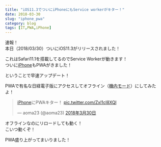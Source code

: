 ```yaml
---
title: "iOS11.3でついにiPhoneにもService workerがキター！"
date: 2018-03-30
slug: "iphone_pwa"
category: blog
tags: [IT,PWA,iPhone]
---
```

<p>速報！<br/>
本日（2018/03/30）ついにiOS11.3がリリースされました！</p>

<p>これはSafari11.1を搭載してるのでService Workerが動きます！<br/>
ついに<a class="keyword" href="http://d.hatena.ne.jp/keyword/iPhone">iPhone</a>もPWAがきました！</p>

<p>ということで早速アップデート！</p>

<p>PWAで有名な日経電子版にアクセスしてオフライン（<a class="keyword" href="http://d.hatena.ne.jp/keyword/%B5%A1%C6%E2%A5%E2%A1%BC%A5%C9">機内モード</a>）にしてみたよ！</p>

<p><blockquote class="twitter-tweet" data-lang="ja"><p lang="ja" dir="ltr"><a class="keyword" href="http://d.hatena.ne.jp/keyword/iPhone">iPhone</a>にPWAキター！ <a href="https://t.co/Zxl1cI8XQl">pic.twitter.com/Zxl1cI8XQl</a></p>&mdash; aoma23 (@aoma23) <a href="https://twitter.com/aoma23/status/979549630667960320?ref_src=twsrc%5Etfw">2018年3月30日</a></blockquote><script async src="https://platform.twitter.com/widgets.js" charset="utf-8"></script></p>

<p>オフラインなのにリロードしても動く！<br/>
こいつ動くぞ！</p>

<p>PWA盛り上がってまいりました！</p>

